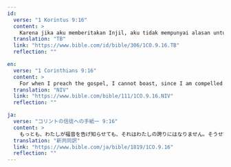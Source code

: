 ```yaml
---
id:
  verse: "1 Korintus 9:16"
  content: >
    Karena jika aku memberitakan Injil, aku tidak mempunyai alasan untuk memegahkan diri. Sebab itu adalah keharusan bagiku. Celakalah aku, jika aku tidak memberitakan Injil.
  translation: "TB"
  link: "https://www.bible.com/id/bible/306/1CO.9.16.TB"
  reflection: ""

en:
  verse: "1 Corinthians 9:16"
  content: >
    For when I preach the gospel, I cannot boast, since I am compelled to preach. Woe to me if I do not preach the gospel!
  translation: "NIV"
  link: "https://www.bible.com/bible/111/1CO.9.16.NIV"
  reflection: ""

ja:
  verse: "コリントの信徒への手紙一 9:16"
  content: >
    もっとも、わたしが福音を告げ知らせても、それはわたしの誇りにはなりません。そうせずにはいられないことだからです。福音を告げ知らせないなら、わたしは不幸なのです。
  translation: "新共同訳"
  link: "https://www.bible.com/ja/bible/1819/1CO.9.16"
  reflection: ""
---
```

